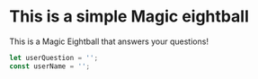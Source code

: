 # This is a simple Magic eightball
This is a Magic Eightball that answers your questions!

```javascript 
let userQuestion = ''; 
const userName = '';
```
 
